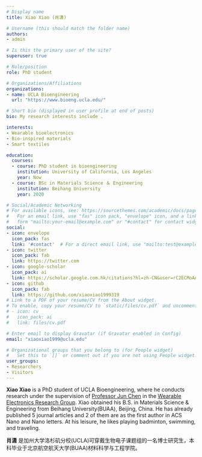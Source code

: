 ```yaml
---
# Display name
title: Xiao Xiao (肖潇)

# Username (this should match the folder name)
authors:
- admin

# Is this the primary user of the site?
superuser: true

# Role/position
role: PhD student

# Organizations/Affiliations
organizations:
- name: UCLA Bioengineering
  url: "https://www.bioeng.ucla.edu/"

# Short bio (displayed in user profile at end of posts)
bio: My research interests include .

interests:
- Wearable bioelectronics
- Bio-inspired materials
- Smart textiles

education:
  courses:
  - course: PhD student in bioengineering
    institution: University of California, Los Angeles
    year: Now
  - course: BSc in Materials Science ＆ Engineering
    institution: Beihang University
    year: 2020

# Social/Academic Networking
# For available icons, see: https://sourcethemes.com/academic/docs/page-builder/#icons
#   For an email link, use "fas" icon pack, "envelope" icon, and a link in the
#   form "mailto:your-email@example.com" or "#contact" for contact widget.
social:
- icon: envelope
  icon_pack: fas
  link: '#contact'  # For a direct email link, use "mailto:test@example.org".
- icon: twitter
  icon_pack: fab
  link: https://twitter.com
- icon: google-scholar
  icon_pack: ai
  link: https://scholar.google.com.hk/citations?hl=zh-CN&user=rC2ECMoAAAAJ
- icon: github
  icon_pack: fab
  link: https://github.com/xiaoxiao1999319
# Link to a PDF of your resume/CV from the About widget.
# To enable, copy your resume/CV to `static/files/cv.pdf` and uncomment the lines below.
# - icon: cv
#   icon_pack: ai
#   link: files/cv.pdf

# Enter email to display Gravatar (if Gravatar enabled in Config)
email: "xiaoxiao1999@ucla.edu"

# Organizational groups that you belong to (for People widget)
#   Set this to `[]` or comment out if you are not using People widget.
user_groups:
- Researchers
- Visitors
---
```


**Xiao Xiao** is a PhD student of UCLA Bioengineering, where he conducts research under the supervision of [Professor Jun Chen](https://samueli.ucla.edu/people/jun-chen/) in the [Wearable Electronics Research Group](https://www.junchenlab.com). Xiao obtained his B.S. in Materials Science & Engineering from Beihang University(BUAA), Beijing, China. He has already published 5 journal articles and 2 of them are as the first author in ACS Nano and Nano letters. At his leisure, he likes playing badminton, swimming, and traveling.

**肖潇** 是加州大学洛杉矶分校(UCLA)可穿戴生物电子课题组的一名博士研究生，本科毕业于北京航空航天大学(BUAA)材料科学与工程学院。
